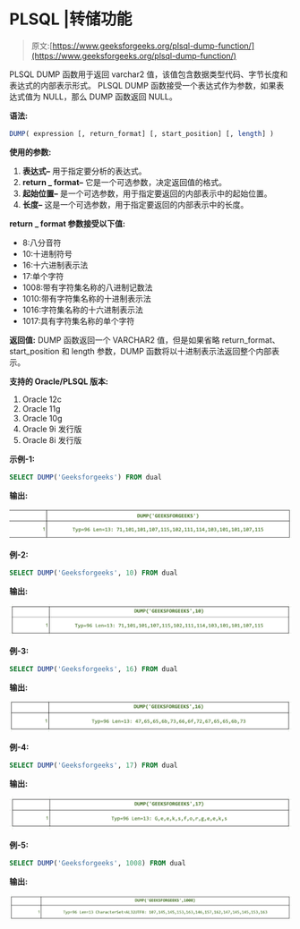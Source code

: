 # PLSQL |转储功能

> 原文:[https://www.geeksforgeeks.org/plsql-dump-function/](https://www.geeksforgeeks.org/plsql-dump-function/)

PLSQL DUMP 函数用于返回 varchar2 值，该值包含数据类型代码、字节长度和表达式的内部表示形式。
PLSQL DUMP 函数接受一个表达式作为参数，如果表达式值为 NULL，那么 DUMP 函数返回 NULL。

**语法:**

```sql
DUMP( expression [, return_format] [, start_position] [, length] )
```

**使用的参数:**

1.  **表达式–**
    用于指定要分析的表达式。
2.  **return _ format–**
    它是一个可选参数，决定返回值的格式。
3.  **起始位置–**
    是一个可选参数，用于指定要返回的内部表示中的起始位置。
4.  **长度–**
    这是一个可选参数，用于指定要返回的内部表示中的长度。

**return _ format 参数接受以下值:**

*   8:八分音符
*   10:十进制符号
*   16:十六进制表示法
*   17:单个字符
*   1008:带有字符集名称的八进制记数法
*   1010:带有字符集名称的十进制表示法
*   1016:字符集名称的十六进制表示法
*   1017:具有字符集名称的单个字符

**返回值:**
DUMP 函数返回一个 VARCHAR2 值，但是如果省略 return_format、start_position 和 length 参数，DUMP 函数将以十进制表示法返回整个内部表示。

**支持的 Oracle/PLSQL 版本:**

1.  Oracle 12c
2.  Oracle 11g
3.  Oracle 10g
4.  Oracle 9i 发行版
5.  Oracle 8i 发行版

**示例-1:**

```sql
SELECT DUMP('Geeksforgeeks') FROM dual 
```

**输出:**

![](img/4ede5e354fc8bb41f66947c0b8c558d0.png)

**例-2:**

```sql
SELECT DUMP('Geeksforgeeks', 10) FROM dual 
```

**输出:**

![](img/ce95a4899ab8932689dac212a16e03c5.png)

**例-3:**

```sql
SELECT DUMP('Geeksforgeeks', 16) FROM dual 
```

**输出:**

![](img/245d3b51c9b2e5f81516ec3a2d3538bf.png)

**例-4:**

```sql
SELECT DUMP('Geeksforgeeks', 17) FROM dual 
```

**输出:**

![](img/ba33283072a31ee92ca8f3d2d7eab405.png)

**例-5:**

```sql
SELECT DUMP('Geeksforgeeks', 1008) FROM dual 
```

**输出:**

![](img/77eeab2a059a73378a9f92ee9ccd61c1.png)